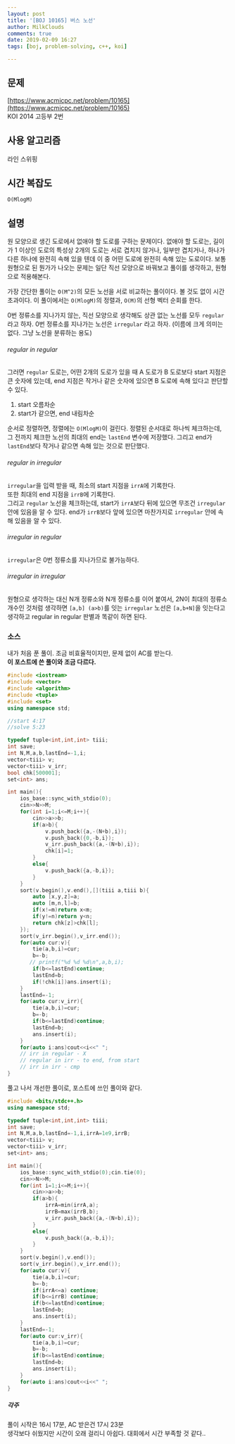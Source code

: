 ```yaml
---
layout: post
title: '[BOJ 10165] 버스 노선'
author: MilkClouds
comments: true
date: 2019-02-09 16:27
tags: [boj, problem-solving, c++, koi]

---
```


## 문제
[https://www.acmicpc.net/problem/10165](https://www.acmicpc.net/problem/10165)  
KOI 2014 고등부 2번


## 사용 알고리즘  
라인 스위핑


## 시간 복잡도  
`O(MlogM)` 


## 설명  
원 모양으로 생긴 도로에서 없애야 할 도로를 구하는 문제이다. 없애야 할 도로는, 길이가 1 이상인 도로의 특성상 2개의 도로는 서로 겹치지 않거나, 일부만 겹치거나, 하나가 다른 하나에 완전히 속해 있을 텐데 이 중 어떤 도로에 완전히 속해 있는 도로이다. 보통 원형으로 된 뭔가가 나오는 문제는 일단 직선 모양으로 바꿔보고 풀이를 생각하고, 원형으로 적용해본다.  


가장 간단한 풀이는 `O(M^2)`의 모든 노선을 서로 비교하는 풀이이다. 볼 것도 없이 시간 초과이다. 이 풀이에서는 `O(MlogM)`의 정렬과, `O(M)`의 선형 벡터 순회를 한다.


0번 정류소를 지나가지 않는, 직선 모양으로 생각해도 상관 없는 노선를 모두 `regular` 라고 하자. 0번 정류소를 지나가는 노선은 `irregular` 라고 하자. (이름에 크게 의미는 없다. 그냥 노선을 분류하는 용도)  


###### regular in regular  
그러면 `regular` 도로는, 어떤 2개의 도로가 있을 때 A 도로가 B 도로보다 start 지점은 큰 숫자에 있는데, end 지점은 작거나 같은 숫자에 있으면 B 도로에 속해 있다고 판단할 수 있다.

1. start 오름차순
2. start가 같으면, end 내림차순

순서로 정렬하면, 정렬에는 `O(MlogM)`이 걸린다.
정렬된 순서대로 하나씩 체크하는데, 그 전까지 체크한 노선의 최대의 end는 `lastEnd` 변수에 저장했다. 그리고 end가 `lastEnd`보다 작거나 같으면 속해 있는 것으로 판단했다.


###### regular in irregular  
`irregular`을 입력 받을 때, 최소의 start 지점을 `irrA`에 기록한다.  
또한 최대의 end 지점을 `irrB`에 기록한다.  
그리고 `regular` 노선을 체크하는데, start가 `irrA`보다 뒤에 있으면 무조건 `irregular` 안에 있음을 알 수 있다. end가 `irrB`보다 앞에 있으면 마찬가지로 `irregular` 안에 속해 있음을 알 수 있다.


###### irregular in regular  
`irregular`은 0번 정류소를 지나가므로 불가능하다.


###### irregular in irregular  
원형으로 생각하는 대신 N개 정류소와 N개 정류소를 이어 붙여서, 2N이 최대의 정류소 개수인 것처럼 생각하면 `[a,b] (a>b)`를 잇는 `irregular` 노선은 `[a,b+N]`을 잇는다고 생각하고 regular in regular 판별과 똑같이 하면 된다.




### 소스  

내가 처음 푼 풀이. 조금 비효율적이지만, 문제 없이 AC를 받는다.  
**이 포스트에 쓴 풀이와 조금 다르다.**
```c++
#include <iostream>
#include <vector>
#include <algorithm>
#include <tuple>
#include <set>
using namespace std;

//start 4:17
//solve 5:23

typedef tuple<int,int,int> tiii;
int save;
int N,M,a,b,lastEnd=-1,i;
vector<tiii> v;
vector<tiii> v_irr;
bool chk[500001];
set<int> ans;

int main(){
    ios_base::sync_with_stdio(0);
	cin>>N>>M;
	for(int i=1;i<=M;i++){
		cin>>a>>b;
		if(a>b){
		    v.push_back({a,-(N+b),i});
		    v.push_back({0,-b,i});
		    v_irr.push_back({a,-(N+b),i});
		    chk[i]=1;
		}
		else{
		    v.push_back({a,-b,i});
		}
	}
	sort(v.begin(),v.end(),[](tiii a,tiii b){
	    auto [x,y,z]=a;
	    auto [m,n,l]=b;
	    if(x!=m)return x<m;
	    if(y!=n)return y<n;
	    return chk[z]>chk[l];
	});
	sort(v_irr.begin(),v_irr.end());
	for(auto cur:v){
	    tie(a,b,i)=cur;
	    b=-b;
	   // printf("%d %d %d\n",a,b,i);
	    if(b<=lastEnd)continue;
	    lastEnd=b;
	    if(!chk[i])ans.insert(i);
	}
	lastEnd=-1;
	for(auto cur:v_irr){
	    tie(a,b,i)=cur;
	    b=-b;
	    if(b<=lastEnd)continue;
	    lastEnd=b;
	    ans.insert(i);
	}
	for(auto i:ans)cout<<i<<" ";
	// irr in regular - X
	// regular in irr - to end, from start
	// irr in irr - cmp
}
```

풀고 나서 개선한 풀이로, 포스트에 쓰인 풀이와 같다.
```c++
#include <bits/stdc++.h>
using namespace std;

typedef tuple<int,int,int> tiii;
int save;
int N,M,a,b,lastEnd=-1,i,irrA=1e9,irrB;
vector<tiii> v;
vector<tiii> v_irr;
set<int> ans;

int main(){
    ios_base::sync_with_stdio(0);cin.tie(0);
	cin>>N>>M;
	for(int i=1;i<=M;i++){
		cin>>a>>b;
		if(a>b){
		    irrA=min(irrA,a);
		    irrB=max(irrB,b);
		    v_irr.push_back({a,-(N+b),i});
		}
		else{
		    v.push_back({a,-b,i});
		}
	}
	sort(v.begin(),v.end());
	sort(v_irr.begin(),v_irr.end());
	for(auto cur:v){
	    tie(a,b,i)=cur;
	    b=-b;
	    if(irrA<=a) continue;
	    if(b<=irrB) continue;
	    if(b<=lastEnd)continue;
	    lastEnd=b;
	    ans.insert(i);
	}
	lastEnd=-1;
	for(auto cur:v_irr){
	    tie(a,b,i)=cur;
	    b=-b;
	    if(b<=lastEnd)continue;
	    lastEnd=b;
	    ans.insert(i);
	}
	for(auto i:ans)cout<<i<<" ";
}
```


##### 각주  
풀이 시작은 16시 17분, AC 받은건 17시 23분  
생각보다 쉬웠지만 시간이 오래 걸리니 아쉽다. 대회에서 시간 부족할 것 같다..